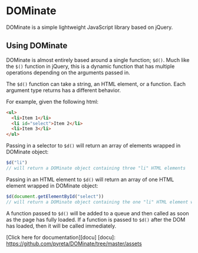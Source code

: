 # DOMinate

DOMinate is a simple lightweight JavaScript library based on jQuery.

## Using DOMinate

DOMinate is almost entirely based around a single function; `$d()`.  Much like the `$()` function in jQuery, this is a dynamic function that has multiple operations depending on the arguments passed in.

The `$d()` function can take a string, an HTML element, or a function.  Each argument type returns has a different behavior.

For example, given the following html:
```html
<ul>
  <li>Item 1</li>
  <li id="select">Item 2</li>
  <li>Item 3</li>
</ul>
```
Passing in a selector to `$d()` will return an array of elements wrapped in DOMinate object:

```javascript
$d("li")
// will return a DOMinate object containing three "li" HTML elements
```
Passing in an HTML element to `$d()` will return an array of one HTML element wrapped in DOMinate object:

```javascript
$d(document.getElementById("select"))
// will return a DOMinate object containing the one "li" HTML element which has the id of "select"
```

A function passed to `$d()` will be added to a queue and then called as soon as the page has fully loaded.  If a function is passed to `$d()` after the DOM has loaded, then it will be called immediately.

[Click here for documentation][docu]
[docu]: https://github.com/pyreta/DOMinate/tree/master/assets
